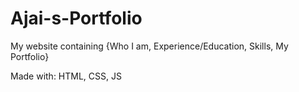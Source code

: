 # Ajai-s-Portfolio
My website containing {Who I am, Experience/Education, Skills, My Portfolio}

Made with: HTML, CSS, JS
